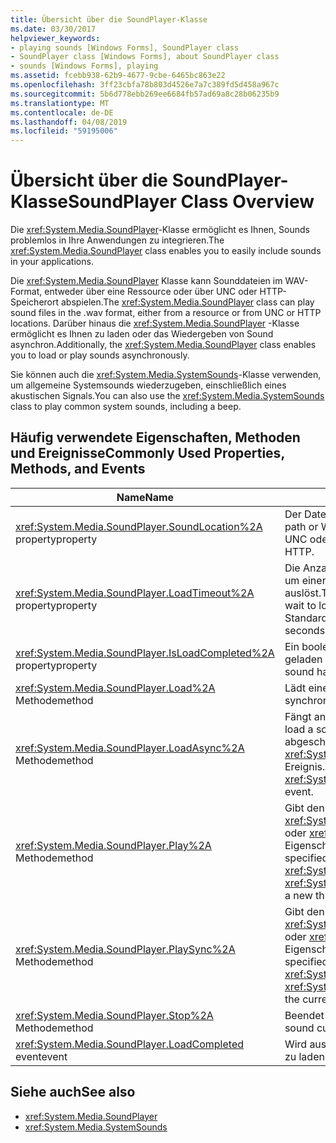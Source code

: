 ```yaml
---
title: Übersicht über die SoundPlayer-Klasse
ms.date: 03/30/2017
helpviewer_keywords:
- playing sounds [Windows Forms], SoundPlayer class
- SoundPlayer class [Windows Forms], about SoundPlayer class
- sounds [Windows Forms], playing
ms.assetid: fcebb938-62b9-4677-9cbe-6465bc863e22
ms.openlocfilehash: 3ff23cbfa78b803d4526e7a7c389fd5d458a967c
ms.sourcegitcommit: 5b6d778ebb269ee6684fb57ad69a8c28b06235b9
ms.translationtype: MT
ms.contentlocale: de-DE
ms.lasthandoff: 04/08/2019
ms.locfileid: "59195006"
---
```

# <a name="soundplayer-class-overview"></a><span data-ttu-id="91116-102">Übersicht über die SoundPlayer-Klasse</span><span class="sxs-lookup"><span data-stu-id="91116-102">SoundPlayer Class Overview</span></span>
<span data-ttu-id="91116-103">Die <xref:System.Media.SoundPlayer>-Klasse ermöglicht es Ihnen, Sounds problemlos in Ihre Anwendungen zu integrieren.</span><span class="sxs-lookup"><span data-stu-id="91116-103">The <xref:System.Media.SoundPlayer> class enables you to easily include sounds in your applications.</span></span>  
  
 <span data-ttu-id="91116-104">Die <xref:System.Media.SoundPlayer> Klasse kann Sounddateien im WAV-Format, entweder über eine Ressource oder über UNC oder HTTP-Speicherort abspielen.</span><span class="sxs-lookup"><span data-stu-id="91116-104">The <xref:System.Media.SoundPlayer> class can play sound files in the .wav format, either from a resource or from UNC or HTTP locations.</span></span> <span data-ttu-id="91116-105">Darüber hinaus die <xref:System.Media.SoundPlayer> -Klasse ermöglicht es Ihnen zu laden oder das Wiedergeben von Sound asynchron.</span><span class="sxs-lookup"><span data-stu-id="91116-105">Additionally, the <xref:System.Media.SoundPlayer> class enables you to load or play sounds asynchronously.</span></span>  
  
 <span data-ttu-id="91116-106">Sie können auch die <xref:System.Media.SystemSounds>-Klasse verwenden, um allgemeine Systemsounds wiederzugeben, einschließlich eines akustischen Signals.</span><span class="sxs-lookup"><span data-stu-id="91116-106">You can also use the <xref:System.Media.SystemSounds> class to play common system sounds, including a beep.</span></span>  
  
## <a name="commonly-used-properties-methods-and-events"></a><span data-ttu-id="91116-107">Häufig verwendete Eigenschaften, Methoden und Ereignisse</span><span class="sxs-lookup"><span data-stu-id="91116-107">Commonly Used Properties, Methods, and Events</span></span>  
  
|<span data-ttu-id="91116-108">Name</span><span class="sxs-lookup"><span data-stu-id="91116-108">Name</span></span>|<span data-ttu-id="91116-109">Beschreibung</span><span class="sxs-lookup"><span data-stu-id="91116-109">Description</span></span>|  
|----------|-----------------|  
|<xref:System.Media.SoundPlayer.SoundLocation%2A> <span data-ttu-id="91116-110">property</span><span class="sxs-lookup"><span data-stu-id="91116-110">property</span></span>|<span data-ttu-id="91116-111">Der Dateipfad oder die Webadresse des Sounds.</span><span class="sxs-lookup"><span data-stu-id="91116-111">The file path or Web address of the sound.</span></span> <span data-ttu-id="91116-112">Zulässige Werte sind UNC oder HTTP.</span><span class="sxs-lookup"><span data-stu-id="91116-112">Acceptable values can be UNC or HTTP.</span></span>|  
|<xref:System.Media.SoundPlayer.LoadTimeout%2A> <span data-ttu-id="91116-113">property</span><span class="sxs-lookup"><span data-stu-id="91116-113">property</span></span>|<span data-ttu-id="91116-114">Die Anzahl an Millisekunden, die das Programm wartet, um einen Sound zu laden, bevor es eine Ausnahme auslöst.</span><span class="sxs-lookup"><span data-stu-id="91116-114">The number of milliseconds your program will wait to load a sound before it throws an exception.</span></span> <span data-ttu-id="91116-115">Der Standardwert ist 10 Sekunden.</span><span class="sxs-lookup"><span data-stu-id="91116-115">The default is 10 seconds.</span></span>|  
|<xref:System.Media.SoundPlayer.IsLoadCompleted%2A> <span data-ttu-id="91116-116">property</span><span class="sxs-lookup"><span data-stu-id="91116-116">property</span></span>|<span data-ttu-id="91116-117">Ein boolescher Wert, der angibt, ob der Sound fertig geladen wurde.</span><span class="sxs-lookup"><span data-stu-id="91116-117">A Boolean value indicating whether the sound has finished loading.</span></span>|  
|<xref:System.Media.SoundPlayer.Load%2A> <span data-ttu-id="91116-118">Methode</span><span class="sxs-lookup"><span data-stu-id="91116-118">method</span></span>|<span data-ttu-id="91116-119">Lädt einen Sound synchron.</span><span class="sxs-lookup"><span data-stu-id="91116-119">Loads a sound synchronously.</span></span>|  
|<xref:System.Media.SoundPlayer.LoadAsync%2A> <span data-ttu-id="91116-120">Methode</span><span class="sxs-lookup"><span data-stu-id="91116-120">method</span></span>|<span data-ttu-id="91116-121">Fängt an, einen Sound asynchron zu laden.</span><span class="sxs-lookup"><span data-stu-id="91116-121">Begins to load a sound asynchronously.</span></span> <span data-ttu-id="91116-122">Wenn das Laden abgeschlossen ist, löst die <xref:System.Media.SoundPlayer.OnLoadCompleted%2A> Ereignis.</span><span class="sxs-lookup"><span data-stu-id="91116-122">When loading is complete, it raises the <xref:System.Media.SoundPlayer.OnLoadCompleted%2A> event.</span></span>|  
|<xref:System.Media.SoundPlayer.Play%2A> <span data-ttu-id="91116-123">Methode</span><span class="sxs-lookup"><span data-stu-id="91116-123">method</span></span>|<span data-ttu-id="91116-124">Gibt den Sound angegeben wird, der <xref:System.Media.SoundPlayer.SoundLocation%2A> oder <xref:System.Media.SoundPlayer.Stream%2A> Eigenschaft in einem neuen Thread.</span><span class="sxs-lookup"><span data-stu-id="91116-124">Plays the sound specified in the <xref:System.Media.SoundPlayer.SoundLocation%2A> or <xref:System.Media.SoundPlayer.Stream%2A> property in a new thread.</span></span>|  
|<xref:System.Media.SoundPlayer.PlaySync%2A> <span data-ttu-id="91116-125">Methode</span><span class="sxs-lookup"><span data-stu-id="91116-125">method</span></span>|<span data-ttu-id="91116-126">Gibt den Sound angegeben wird, der <xref:System.Media.SoundPlayer.SoundLocation%2A> oder <xref:System.Media.SoundPlayer.Stream%2A> Eigenschaft im aktuellen Thread.</span><span class="sxs-lookup"><span data-stu-id="91116-126">Plays the sound specified in the <xref:System.Media.SoundPlayer.SoundLocation%2A> or <xref:System.Media.SoundPlayer.Stream%2A> property in the current thread.</span></span>|  
|<xref:System.Media.SoundPlayer.Stop%2A> <span data-ttu-id="91116-127">Methode</span><span class="sxs-lookup"><span data-stu-id="91116-127">method</span></span>|<span data-ttu-id="91116-128">Beendet den aktuell wiedergegebenen Sound.</span><span class="sxs-lookup"><span data-stu-id="91116-128">Stops any sound currently playing.</span></span>|  
|<xref:System.Media.SoundPlayer.LoadCompleted> <span data-ttu-id="91116-129">event</span><span class="sxs-lookup"><span data-stu-id="91116-129">event</span></span>|<span data-ttu-id="91116-130">Wird ausgelöst, nachdem versucht wurde, einen Sound zu laden.</span><span class="sxs-lookup"><span data-stu-id="91116-130">Raised after the load of a sound is attempted.</span></span>|  
  
## <a name="see-also"></a><span data-ttu-id="91116-131">Siehe auch</span><span class="sxs-lookup"><span data-stu-id="91116-131">See also</span></span>

- <xref:System.Media.SoundPlayer>
- <xref:System.Media.SystemSounds>
